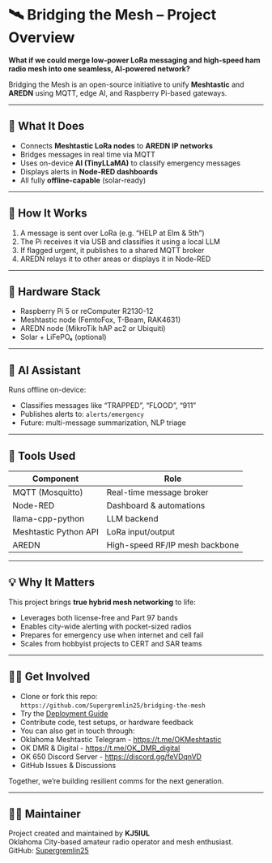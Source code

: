 # 🛰️ Bridging the Mesh – Project Overview

**What if we could merge low-power LoRa messaging and high-speed ham radio mesh into one seamless, AI-powered network?**

Bridging the Mesh is an open-source initiative to unify **Meshtastic** and **AREDN** using MQTT, edge AI, and Raspberry Pi-based gateways.

---

## 🚀 What It Does

- Connects **Meshtastic LoRa nodes** to **AREDN IP networks**
- Bridges messages in real time via MQTT
- Uses on-device **AI (TinyLLaMA)** to classify emergency messages
- Displays alerts in **Node-RED dashboards**
- All fully **offline-capable** (solar-ready)

---

## 📡 How It Works

1. A message is sent over LoRa (e.g. “HELP at Elm & 5th”)
2. The Pi receives it via USB and classifies it using a local LLM
3. If flagged urgent, it publishes to a shared MQTT broker
4. AREDN relays it to other areas or displays it in Node-RED

---

## 🧱 Hardware Stack

- Raspberry Pi 5 or reComputer R2130-12
- Meshtastic node (FemtoFox, T-Beam, RAK4631)
- AREDN node (MikroTik hAP ac2 or Ubiquiti)
- Solar + LiFePO₄ (optional)

---

## 🧠 AI Assistant

Runs offline on-device:
- Classifies messages like “TRAPPED”, “FLOOD”, “911”
- Publishes alerts to: `alerts/emergency`
- Future: multi-message summarization, NLP triage

---

## 🧰 Tools Used

| Component | Role |
|----------|------|
| MQTT (Mosquitto) | Real-time message broker |
| Node-RED | Dashboard & automations |
| llama-cpp-python | LLM backend |
| Meshtastic Python API | LoRa input/output |
| AREDN | High-speed RF/IP mesh backbone |

---

## 💡 Why It Matters

This project brings **true hybrid mesh networking** to life:
- Leverages both license-free and Part 97 bands
- Enables city-wide alerting with pocket-sized radios
- Prepares for emergency use when internet and cell fail
- Scales from hobbyist projects to CERT and SAR teams

---

## 🙋‍♂️ Get Involved

- Clone or fork this repo:  
  `https://github.com/Supergremlin25/bridging-the-mesh`
- Try the [Deployment Guide](../../wiki/Deployment-Guide)
- Contribute code, test setups, or hardware feedback
- You can also get in touch through:
- Oklahoma Meshtastic Telegram - https://t.me/OKMeshtastic
- OK DMR & Digital - https://t.me/OK_DMR_digital
- OK 650 Discord Server - https://discord.gg/feVDqnVD
- GitHub Issues & Discussions

Together, we’re building resilient comms for the next generation.

---

## 👨‍🔧 Maintainer

Project created and maintained by **KJ5IUL**  
Oklahoma City-based amateur radio operator and mesh enthusiast.  
GitHub: [Supergremlin25](https://github.com/Supergremlin25)



